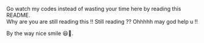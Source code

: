 Go watch my codes instead of wasting your time here by reading this README.       
Why are you are still reading this !!
Still reading ??
Ohhhhh may god help u !!









By the way nice smile 😆📸.
